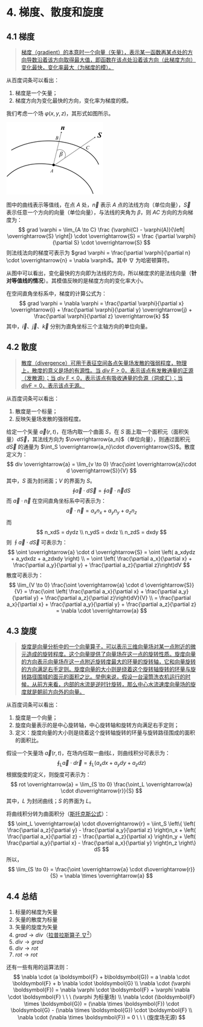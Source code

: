 # 4. 梯度、散度和旋度

## 4.1 梯度

> [梯度（gradient）的本意时一个向量（矢量），表示某一函数再某点处的方向导数沿着该方向取得最大值，即函数在该点处沿着该方向（此梯度方向）变化最快，变化率最大（为梯度的模）。](https://baike.baidu.com/item/%E6%A2%AF%E5%BA%A6/13014729?fr=aladdin)

从百度词条可以看出：

1. 梯度是一个矢量；
2. 梯度方向为变化最快的方向，变化率为梯度的模。

我们考虑一个场 $\varphi(x, y, z)$，其形式如图所示。

<img src="./resources/1 声学基础/梯度计算示意图.jpg" alt="梯度计算示意图_1" style="zoom:25%;" />

图中的曲线表示等值线，在点 $A$ 处，$\overrightarrow{n}$ 表示 $A$ 点的法线方向（单位向量），$\overrightarrow{S}$ 表示任意一个方向的向量（单位向量），与法线的夹角为 $\beta$，则 $AC$ 方向的方向梯度为：
$$
grad \varphi = \lim_{A \to C} \frac {\varphi(C) - \varphi(A)}{\left| \overrightarrow{S} \right|} \cdot \overrightarrow{S} = \frac {\partial \varphi}{\partial S} \cdot \overrightarrow{S}
$$
则法线法向的梯度可表示为  $grad \varphi = \frac{\partial \varphi}{\partial n} \cdot \overrightarrow{n} = \nabla \varphi$。其中 $\nabla$ 为哈密顿算符。

从图中可以看出，变化最快的方向即为法线的方向，所以梯度求的是法线向量（**针对等值线的情况**）。其模值反映的是梯度方向的变化率大小。

在空间直角坐标系中，梯度的计算公式为：
$$
grad \varphi = \nabla \varphi = \frac{\partial \varphi}{\partial x} \overrightarrow{i} + \frac{\partial \varphi}{\partial y} \overrightarrow{j} + \frac{\partial \varphi}{\partial z} \overrightarrow{k}
$$
其中，$\overrightarrow{i}、\overrightarrow{j}、\overrightarrow{k}$ 分别为直角坐标三个主轴方向的单位向量。

## 4.2 散度

> [散度（divergence）可用于表征空间各点矢量场发散的强弱程度，物理上，散度的意义是场的有源性。当 $div~\mathrm{F} > 0$，表示该点有发散通量的正源（发散源）；当 $div~ \mathrm{F} < 0$，表示该点有吸收通量的负源（洞或汇）；当 $div \mathrm{F} = 0$，表示该点无源。](https://baike.baidu.com/item/%E6%95%A3%E5%BA%A6/8281793?fr=aladdin)

从百度词条可以看出：

1. 散度是一个标量；
2. 反映矢量场发散的强弱程度。

给定一个矢量 $\overrightarrow{a}(r, t)$，在场内取一个曲面 $S$，在 $S$ 面上取一个面积元（面积矢量）$d\overrightarrow{S}$，其法线方向为 $\overrightarrow{a_n}$（单位向量），则通过面积元 $d\overrightarrow{S}$ 的通量为 $\int_S \overrightarrow{a_n}\cdot d\overrightarrow{S}$。散度定义为：
$$
div \overrightarrow{a} = \lim_{v \to 0} \frac{\oint \overrightarrow{a}\cdot d \overrightarrow{S}}{V}
$$
其中，$S$ 面为封闭面；$V$ 的界面为 $S$。
$$
\oint \overrightarrow{a} \cdot d \overrightarrow{S} = \oint \overrightarrow{a} \cdot  \overrightarrow{n} dS
$$
而 $\overrightarrow{a}\cdot \overrightarrow{n}$ 在空间直角坐标系中可表示为：
$$
\overrightarrow{a}\cdot \overrightarrow{n} = a_xn_x + a_yn_y + a_zn_z
$$
而
$$
n_xdS = dydz \\
n_ydS = dxdz \\
n_zdS = dxdy
$$
则 $\oint \overrightarrow{a} \cdot d \overrightarrow{S}$ 可表示为：
$$
\oint \overrightarrow{a} \cdot d \overrightarrow{S} = \oint \left( a_xdydz + a_ydxdz + a_zdxdy \right) \\
= \oint \left( \frac{\partial a_x}{\partial x} + \frac{\partial a_y}{\partial y} + \frac{\partial a_z}{\partial z}\right)dV
$$
散度可表示为：
$$
\lim_{V \to 0} \frac{\oint \overrightarrow{a} \cdot d \overrightarrow{S}}{V} = \frac{\oint \left( \frac{\partial a_x}{\partial x} + \frac{\partial a_y}{\partial y} + \frac{\partial a_z}{\partial z}\right)dV}{V} \\
= \frac{\partial a_x}{\partial x} + \frac{\partial a_y}{\partial y} + \frac{\partial a_z}{\partial z} = \nabla \cdot \overrightarrow{a}
$$

## 4.3 旋度

> [旋度是向量分析中的一个向量算子，可以表示三维向量场对某一点附近的微元造成的旋转程度。这个向量提供了向量场在这一点的旋转性质。旋度向量的方向表示向量场在这一点附近旋转度最大的环量的旋转轴，它和向量旋转的方向满足右手定则。旋度向量的大小则是绕着这个旋转轴旋转的环量与旋转路径围城的面元的面积之比。举例来说，假设一台滚筒洗衣机运行的时候，从前方来看，内部的水流是逆时针旋转，那么中心水流速度向量场的旋度就是朝前方向外的向量。](https://baike.baidu.com/item/%E6%97%8B%E5%BA%A6/8106439?fr=aladdin)

从百度词条可以看出：

1. 旋度是一个向量；
2. 旋度向量表示的是中心旋转轴，中心旋转轴和旋转方向满足右手定则；
3. 定义：旋度向量的大小则是绕着这个旋转轴旋转的环量与旋转路径围成的面积的面积比。

假设一个矢量场 $\overrightarrow{a}(r, t)$，在场内任取一曲线$L$，则曲线积分可表示为：
$$
\oint_L \overrightarrow{a} \cdot d\overrightarrow{r} = \oint_L \left(a_xdx + a_ydy + a_zdz \right)
$$
根据旋度的定义，则旋度可表示为：
$$
rot \overrightarrow{a} = \lim_{S \to 0} \frac{\oint_L \overrightarrow{a} \cdot d\overrightarrow{r}}{S}
$$
其中，$L$ 为封闭曲线；$S$ 的界面为 $L$。

将曲线积分转为曲面积分（[斯托克斯公式](https://baike.baidu.com/item/%E6%96%AF%E6%89%98%E5%85%8B%E6%96%AF%E5%AE%9A%E7%90%86/10418757?fr=aladdin)）：
$$
\oint_L \overrightarrow{a} \cdot d\overrightarrow{r} = \iint_S \left\{ \left( \frac{\partial a_z}{\partial y} - \frac{\partial a_y}{\partial z} \right)n_x + \left( \frac{\partial a_x}{\partial z} - \frac{\partial a_z}{\partial x} \right)n_y + \left( \frac{\partial a_y}{\partial x} - \frac{\partial a_x}{\partial y} \right)n_z \right\} dS
$$
所以，
$$
\lim_{S \to 0} = \frac{\oint \overrightarrow{a} \cdot d\overrightarrow{r}}{S} = \nabla \times \overrightarrow{a}
$$

## 4.4 总结

1. 标量的梯度为矢量
2. 矢量的散度为标量
3. 矢量的旋度为矢量
4. $grad \to div$（[拉普拉斯算子 $\nabla^2$](https://baike.baidu.com/item/%E6%8B%89%E6%99%AE%E6%8B%89%E6%96%AF%E7%AE%97%E5%AD%90/7261323?fr=aladdin)）
5. $div \to grad$
6. $div \to rot$
7. $rot \to rot$

还有一些有用的运算法则：
$$
\nabla \cdot (a \boldsymbol{F} + b\boldsymbol{G}) = a \nabla \cdot \boldsymbol{F} + b \nabla \cdot \boldsymbol{G} \\
\nabla \cdot (\varphi \boldsymbol{F}) = \nabla \varphi \cdot \boldsymbol{F} + \varphi \nabla \cdot \boldsymbol{F} \ \ \ (\varphi 为标量场) \\
\nabla \cdot (\boldsymbol{F} \times \boldsymbol{G}) = (\nabla \times \boldsymbol{F}) \cdot \boldsymbol{G} - (\nabla \times \boldsymbol{G}) \cdot \boldsymbol{F} \\
\nabla \cdot (\nabla \times \boldsymbol{F}) = 0 \ \ \ (旋度场无源)
$$
